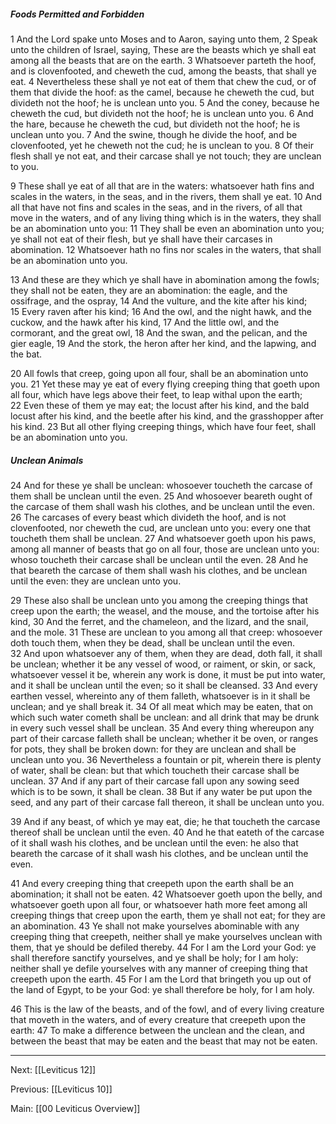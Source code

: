 ##### Foods Permitted and Forbidden

1 And the Lord spake unto Moses and to Aaron, saying unto them, 2 Speak unto the children of Israel, saying, These are the beasts which ye shall eat among all the beasts that are on the earth. 3 Whatsoever parteth the hoof, and is clovenfooted, and cheweth the cud, among the beasts, that shall ye eat. 4 Nevertheless these shall ye not eat of them that chew the cud, or of them that divide the hoof: as the camel, because he cheweth the cud, but divideth not the hoof; he is unclean unto you. 5 And the coney, because he cheweth the cud, but divideth not the hoof; he is unclean unto you. 6 And the hare, because he cheweth the cud, but divideth not the hoof; he is unclean unto you. 7 And the swine, though he divide the hoof, and be clovenfooted, yet he cheweth not the cud; he is unclean to you. 8 Of their flesh shall ye not eat, and their carcase shall ye not touch; they are unclean to you.

9 These shall ye eat of all that are in the waters: whatsoever hath fins and scales in the waters, in the seas, and in the rivers, them shall ye eat. 10 And all that have not fins and scales in the seas, and in the rivers, of all that move in the waters, and of any living thing which is in the waters, they shall be an abomination unto you: 11 They shall be even an abomination unto you; ye shall not eat of their flesh, but ye shall have their carcases in abomination. 12 Whatsoever hath no fins nor scales in the waters, that shall be an abomination unto you.

13 And these are they which ye shall have in abomination among the fowls; they shall not be eaten, they are an abomination: the eagle, and the ossifrage, and the ospray, 14 And the vulture, and the kite after his kind; 15 Every raven after his kind; 16 And the owl, and the night hawk, and the cuckow, and the hawk after his kind, 17 And the little owl, and the cormorant, and the great owl, 18 And the swan, and the pelican, and the gier eagle, 19 And the stork, the heron after her kind, and the lapwing, and the bat.

20 All fowls that creep, going upon all four, shall be an abomination unto you. 21 Yet these may ye eat of every flying creeping thing that goeth upon all four, which have legs above their feet, to leap withal upon the earth; 22 Even these of them ye may eat; the locust after his kind, and the bald locust after his kind, and the beetle after his kind, and the grasshopper after his kind. 23 But all other flying creeping things, which have four feet, shall be an abomination unto you.

##### Unclean Animals

24 And for these ye shall be unclean: whosoever toucheth the carcase of them shall be unclean until the even. 25 And whosoever beareth ought of the carcase of them shall wash his clothes, and be unclean until the even. 26 The carcases of every beast which divideth the hoof, and is not clovenfooted, nor cheweth the cud, are unclean unto you: every one that toucheth them shall be unclean. 27 And whatsoever goeth upon his paws, among all manner of beasts that go on all four, those are unclean unto you: whoso toucheth their carcase shall be unclean until the even. 28 And he that beareth the carcase of them shall wash his clothes, and be unclean until the even: they are unclean unto you.

29 These also shall be unclean unto you among the creeping things that creep upon the earth; the weasel, and the mouse, and the tortoise after his kind, 30 And the ferret, and the chameleon, and the lizard, and the snail, and the mole. 31 These are unclean to you among all that creep: whosoever doth touch them, when they be dead, shall be unclean until the even. 32 And upon whatsoever any of them, when they are dead, doth fall, it shall be unclean; whether it be any vessel of wood, or raiment, or skin, or sack, whatsoever vessel it be, wherein any work is done, it must be put into water, and it shall be unclean until the even; so it shall be cleansed. 33 And every earthen vessel, whereinto any of them falleth, whatsoever is in it shall be unclean; and ye shall break it. 34 Of all meat which may be eaten, that on which such water cometh shall be unclean: and all drink that may be drunk in every such vessel shall be unclean. 35 And every thing whereupon any part of their carcase falleth shall be unclean; whether it be oven, or ranges for pots, they shall be broken down: for they are unclean and shall be unclean unto you. 36 Nevertheless a fountain or pit, wherein there is plenty of water, shall be clean: but that which toucheth their carcase shall be unclean. 37 And if any part of their carcase fall upon any sowing seed which is to be sown, it shall be clean. 38 But if any water be put upon the seed, and any part of their carcase fall thereon, it shall be unclean unto you.

39 And if any beast, of which ye may eat, die; he that toucheth the carcase thereof shall be unclean until the even. 40 And he that eateth of the carcase of it shall wash his clothes, and be unclean until the even: he also that beareth the carcase of it shall wash his clothes, and be unclean until the even.

41 And every creeping thing that creepeth upon the earth shall be an abomination; it shall not be eaten. 42 Whatsoever goeth upon the belly, and whatsoever goeth upon all four, or whatsoever hath more feet among all creeping things that creep upon the earth, them ye shall not eat; for they are an abomination. 43 Ye shall not make yourselves abominable with any creeping thing that creepeth, neither shall ye make yourselves unclean with them, that ye should be defiled thereby. 44 For I am the Lord your God: ye shall therefore sanctify yourselves, and ye shall be holy; for I am holy: neither shall ye defile yourselves with any manner of creeping thing that creepeth upon the earth. 45 For I am the Lord that bringeth you up out of the land of Egypt, to be your God: ye shall therefore be holy, for I am holy.

46 This is the law of the beasts, and of the fowl, and of every living creature that moveth in the waters, and of every creature that creepeth upon the earth: 47 To make a difference between the unclean and the clean, and between the beast that may be eaten and the beast that may not be eaten.

---
Next: [[Leviticus 12]]

Previous: [[Leviticus 10]]

Main: [[00 Leviticus Overview]]